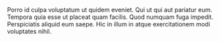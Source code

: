 Porro id culpa voluptatum ut quidem eveniet. Qui ut qui aut pariatur eum. Tempora quia esse ut placeat quam facilis. Quod numquam fuga impedit. Perspiciatis aliquid eum saepe. Hic in illum in atque exercitationem modi voluptates nihil.